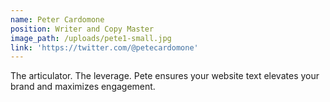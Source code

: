 ```yaml
---
name: Peter Cardomone
position: Writer and Copy Master
image_path: /uploads/pete1-small.jpg
link: 'https://twitter.com/@petecardomone'
---
```



The articulator. The leverage. Pete ensures your website text elevates your brand and maximizes engagement.